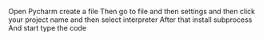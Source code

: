 Open Pycharm create a file Then go to file and then settings and then click your project name and then select interpreter After that install subprocess
And start type the code

